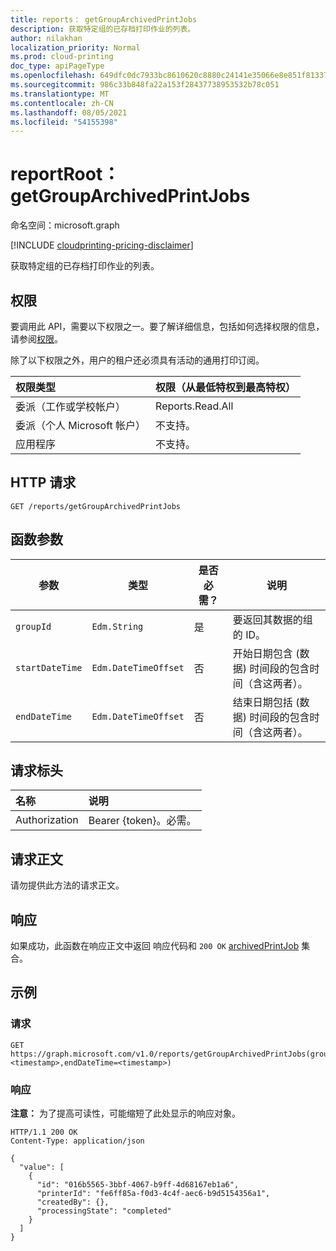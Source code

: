 ```yaml
---
title: reports： getGroupArchivedPrintJobs
description: 获取特定组的已存档打印作业的列表。
author: nilakhan
localization_priority: Normal
ms.prod: cloud-printing
doc_type: apiPageType
ms.openlocfilehash: 649dfc0dc7933bc8610620c8880c24141e35066e8e851f8133776eedeac1f349
ms.sourcegitcommit: 986c33b848fa22a153f28437738953532b78c051
ms.translationtype: MT
ms.contentlocale: zh-CN
ms.lasthandoff: 08/05/2021
ms.locfileid: "54155398"
---
```

# <a name="reportroot-getgrouparchivedprintjobs"></a>reportRoot： getGroupArchivedPrintJobs
命名空间：microsoft.graph

[!INCLUDE [cloudprinting-pricing-disclaimer](../../includes/cloudprinting-pricing-disclaimer.md)]

获取特定组的已存档打印作业的列表。

## <a name="permissions"></a>权限
要调用此 API，需要以下权限之一。要了解详细信息，包括如何选择权限的信息，请参阅[权限](/graph/permissions-reference)。

除了以下权限之外，用户的租户还必须具有活动的通用打印订阅。

|权限类型 | 权限（从最低特权到最高特权） |
|:---------------|:--------------------------------------------|
|委派（工作或学校帐户）| Reports.Read.All |
|委派（个人 Microsoft 帐户）|不支持。|
|应用程序|不支持。|

## <a name="http-request"></a>HTTP 请求

<!-- {
  "blockType": "ignored"
}
-->
``` http
GET /reports/getGroupArchivedPrintJobs
```

## <a name="function-parameters"></a>函数参数

| 参数     | 类型                 | 是否必需？ | 说明                                                          |
|---------------|----------------------|-----------|----------------------------------------------------------------------|
| `groupId`     | `Edm.String`         | 是       | 要返回其数据的组的 ID。                              |
| `startDateTime` | `Edm.DateTimeOffset` | 否        | 开始日期包含 (数据) 时间段的包含时间（含这两者）。 |
| `endDateTime`   | `Edm.DateTimeOffset` | 否        | 结束日期包括 (数据) 时间段的包含时间（含这两者）。   |

## <a name="request-headers"></a>请求标头
|名称|说明|
|:---|:---|
|Authorization|Bearer {token}。必需。|

## <a name="request-body"></a>请求正文
请勿提供此方法的请求正文。

## <a name="response"></a>响应

如果成功，此函数在响应正文中返回 响应代码和 `200 OK` [archivedPrintJob](../resources/archivedprintjob.md) 集合。

## <a name="examples"></a>示例

### <a name="request"></a>请求
<!-- {
  "blockType": "request",
  "name": "reports_getgrouparchivedprintjobs"
}
-->
``` http
GET https://graph.microsoft.com/v1.0/reports/getGroupArchivedPrintJobs(groupId='{id}',startDateTime=<timestamp>,endDateTime=<timestamp>)
```

### <a name="response"></a>响应
**注意：** 为了提高可读性，可能缩短了此处显示的响应对象。
<!-- {
  "blockType": "response",
  "truncated": true,
  "@odata.type": "Collection(microsoft.graph.archivedPrintJob)"
}
-->
``` http
HTTP/1.1 200 OK
Content-Type: application/json

{
  "value": [
    {
      "id": "016b5565-3bbf-4067-b9ff-4d68167eb1a6",
      "printerId": "fe6ff85a-f0d3-4c4f-aec6-b9d5154356a1",
      "createdBy": {},
      "processingState": "completed"
    }
  ]
}
```

